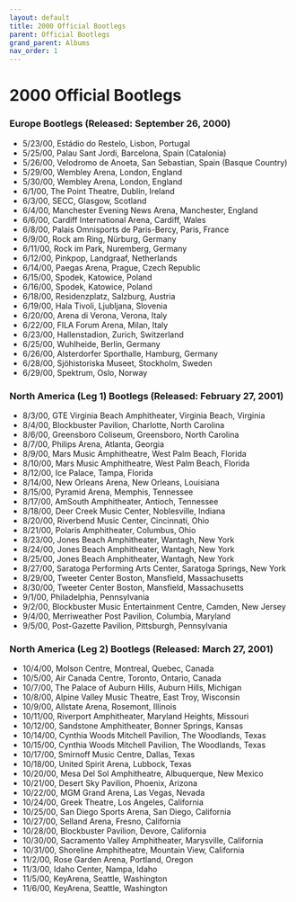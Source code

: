 ```yaml
---
layout: default
title: 2000 Official Bootlegs
parent: Official Bootlegs
grand_parent: Albums
nav_order: 1
---
```


# 2000 Official Bootlegs

### Europe Bootlegs (Released: September 26, 2000)

- 5/23/00, Estádio do Restelo, Lisbon, Portugal
- 5/25/00, Palau Sant Jordi, Barcelona, Spain (Catalonia)
- 5/26/00, Velodromo de Anoeta, San Sebastian, Spain (Basque Country)
- 5/29/00, Wembley Arena, London, England
- 5/30/00, Wembley Arena, London, England
- 6/1/00, The Point Theatre, Dublin, Ireland
- 6/3/00, SECC, Glasgow, Scotland
- 6/4/00, Manchester Evening News Arena, Manchester, England
- 6/6/00, Cardiff International Arena, Cardiff, Wales
- 6/8/00, Palais Omnisports de Paris-Bercy, Paris, France
- 6/9/00, Rock am Ring, Nürburg, Germany
- 6/11/00, Rock im Park, Nuremberg, Germany
- 6/12/00, Pinkpop, Landgraaf, Netherlands
- 6/14/00, Paegas Arena, Prague, Czech Republic
- 6/15/00, Spodek, Katowice, Poland
- 6/16/00, Spodek, Katowice, Poland
- 6/18/00, Residenzplatz, Salzburg, Austria
- 6/19/00, Hala Tivoli, Ljubljana, Slovenia
- 6/20/00, Arena di Verona, Verona, Italy
- 6/22/00, FILA Forum Arena, Milan, Italy
- 6/23/00, Hallenstadion, Zurich, Switzerland
- 6/25/00, Wuhlheide, Berlin, Germany
- 6/26/00, Alsterdorfer Sporthalle, Hamburg, Germany
- 6/28/00, Sjöhistoriska Museet, Stockholm, Sweden
- 6/29/00, Spektrum, Oslo, Norway

### North America (Leg 1) Bootlegs (Released: February 27, 2001)

- 8/3/00, GTE Virginia Beach Amphitheater, Virginia Beach, Virginia
- 8/4/00, Blockbuster Pavilion, Charlotte, North Carolina
- 8/6/00, Greensboro Coliseum, Greensboro, North Carolina
- 8/7/00, Philips Arena, Atlanta, Georgia
- 8/9/00, Mars Music Amphitheatre, West Palm Beach, Florida
- 8/10/00, Mars Music Amphitheatre, West Palm Beach, Florida
- 8/12/00, Ice Palace, Tampa, Florida
- 8/14/00, New Orleans Arena, New Orleans, Louisiana
- 8/15/00, Pyramid Arena, Memphis, Tennessee
- 8/17/00, AmSouth Amphitheater, Antioch, Tennessee
- 8/18/00, Deer Creek Music Center, Noblesville, Indiana
- 8/20/00, Riverbend Music Center, Cincinnati, Ohio
- 8/21/00, Polaris Amphitheater, Columbus, Ohio
- 8/23/00, Jones Beach Amphitheater, Wantagh, New York
- 8/24/00, Jones Beach Amphitheater, Wantagh, New York
- 8/25/00, Jones Beach Amphitheater, Wantagh, New York
- 8/27/00, Saratoga Performing Arts Center, Saratoga Springs, New York
- 8/29/00, Tweeter Center Boston, Mansfield, Massachusetts
- 8/30/00, Tweeter Center Boston, Mansfield, Massachusetts
- 9/1/00, Philadelphia, Pennsylvania
- 9/2/00, Blockbuster Music Entertainment Centre, Camden, New Jersey
- 9/4/00, Merriweather Post Pavilion, Columbia, Maryland
- 9/5/00, Post-Gazette Pavilion, Pittsburgh, Pennsylvania

### North America (Leg 2) Bootlegs (Released: March 27, 2001)

- 10/4/00, Molson Centre, Montreal, Quebec, Canada
- 10/5/00, Air Canada Centre, Toronto, Ontario, Canada
- 10/7/00, The Palace of Auburn Hills, Auburn Hills, Michigan
- 10/8/00, Alpine Valley Music Theatre, East Troy, Wisconsin
- 10/9/00, Allstate Arena, Rosemont, Illinois
- 10/11/00, Riverport Amphitheater, Maryland Heights, Missouri
- 10/12/00, Sandstone Amphitheater, Bonner Springs, Kansas
- 10/14/00, Cynthia Woods Mitchell Pavilion, The Woodlands, Texas
- 10/15/00, Cynthia Woods Mitchell Pavilion, The Woodlands, Texas
- 10/17/00, Smirnoff Music Centre, Dallas, Texas
- 10/18/00, United Spirit Arena, Lubbock, Texas
- 10/20/00, Mesa Del Sol Amphitheatre, Albuquerque, New Mexico
- 10/21/00, Desert Sky Pavilion, Phoenix, Arizona
- 10/22/00, MGM Grand Arena, Las Vegas, Nevada
- 10/24/00, Greek Theatre, Los Angeles, California
- 10/25/00, San Diego Sports Arena, San Diego, California
- 10/27/00, Selland Arena, Fresno, California
- 10/28/00, Blockbuster Pavilion, Devore, California
- 10/30/00, Sacramento Valley Amphitheater, Marysville, California
- 10/31/00, Shoreline Amphitheatre, Mountain View, California
- 11/2/00, Rose Garden Arena, Portland, Oregon
- 11/3/00, Idaho Center, Nampa, Idaho
- 11/5/00, KeyArena, Seattle, Washington
- 11/6/00, KeyArena, Seattle, Washington

